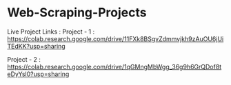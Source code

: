 # Web-Scraping-Projects

Live Project Links : 
Project - 1 : https://colab.research.google.com/drive/11FXk8BSgvZdmmvjkh9zAuOU6jUiTEdKK?usp=sharing

Project - 2 : https://colab.research.google.com/drive/1qGMngMbWgg_36g9h6GrQDof8teDyYsl0?usp=sharing
